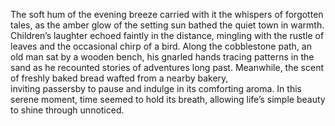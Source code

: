 The soft hum of the evening breeze carried with it the whispers of forgotten tales, as the amber glow of the setting sun bathed the quiet town in warmth. Children’s laughter echoed faintly in the distance, mingling with the rustle of leaves and the occasional chirp of a bird. Along the cobblestone path, an old man sat by a wooden bench, his gnarled hands tracing patterns in the sand as he recounted stories of adventures long past. Meanwhile, the scent of freshly baked bread wafted from a nearby bakery, <br>
inviting passersby to pause and indulge in its comforting aroma. In this serene moment, time seemed to hold its breath, allowing life’s simple beauty to shine through unnoticed. 
